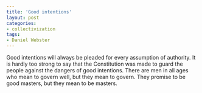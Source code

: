 ```yaml
---
title: 'Good intentions'
layout: post
categories:
- collectivization
tags:
- Daniel Webster
---
```


Good intentions will always be pleaded for every assumption of authority. It is hardly too strong to say that the Constitution was made to guard the people against the dangers of good intentions. There are men in all ages who mean to govern well, but they mean to govern. They promise to be good masters, but they mean to be masters.